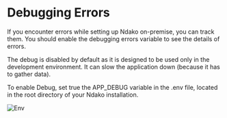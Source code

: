 # Debugging Errors

If you encounter errors while setting up Ndako on-premise, you can track them.
You should enable the debugging errors variable to see the details of errors.

The debug is disabled by default as it is designed to be used only in the development environment. It can slow the application down (because it has to gather data).

To enable Debug, set true the APP_DEBUG variable in the .env file, located in the root directory of your Ndako installation.

![Env](/screenshots/ndako-install-debug.png)